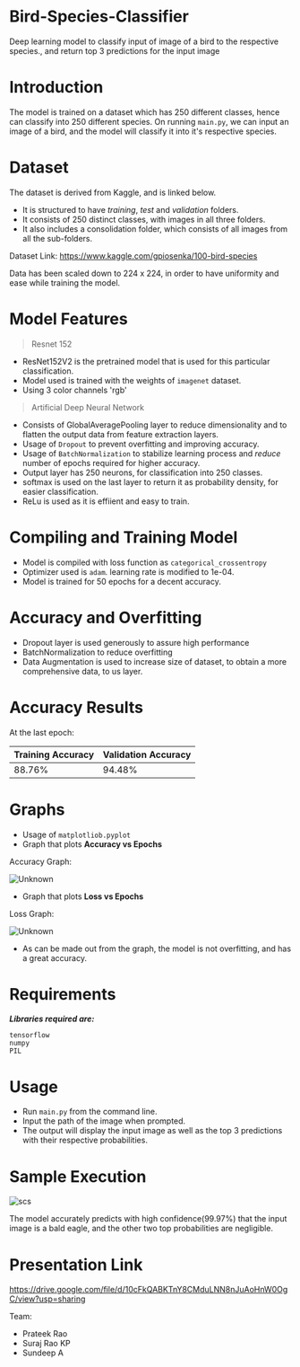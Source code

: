# Bird-Species-Classifier

Deep learning model to classify input of image of a bird to the respective species., and return top 3 predictions for the input image

# Introduction

The model is trained on a dataset which has 250 different classes, hence can classify into 250 different species.
On running ```main.py```, we can input an image of a bird, and the model will classify it into it's respective species.

# Dataset

The dataset is derived from Kaggle, and is linked below.

* It is structured to have *training*, *test* and *validation* folders.
* It consists of 250 distinct classes, with images in all three folders.
* It also includes a consolidation folder, which consists of all images from all the sub-folders.

Dataset Link: https://www.kaggle.com/gpiosenka/100-bird-species

Data has been scaled down to 224 x 224, in order to have uniformity and ease while training the model.

# Model Features

> Resnet 152
 
 * ResNet152V2 is the pretrained model that is used for this particular classification.
 * Model used is trained with the weights of ```imagenet``` dataset.
 * Using 3 color channels 'rgb'

> Artificial Deep Neural Network

  * Consists of GlobalAveragePooling layer to reduce dimensionality and to flatten the output data from feature extraction layers.
  * Usage of ```Dropout``` to prevent overfitting and improving accuracy.
  * Usage of ```BatchNormalization``` to stabilize learning process and *reduce* number of epochs required for higher accuracy.
  * Output layer has 250 neurons, for classification into 250 classes. 
  * softmax is used on the last layer to return it as probability density, for easier classification.
  * ReLu is used as it is effiient and easy to train.
  
# Compiling and Training Model

  * Model is compiled with loss function as ```categorical_crossentropy```
  * Optimizer used is ```adam```. learning rate is modified to 1e-04.
  * Model is trained for 50 epochs for a decent accuracy.

# Accuracy and Overfitting

* Dropout layer is used generously to assure high performance
* BatchNormalization to reduce overfitting
* Data Augmentation is used to increase size of dataset, to obtain a more comprehensive data, to us layer.

# Accuracy Results

   At the last epoch:
  
   Training Accuracy | Validation Accuracy
   ------------------|---------------------
   88.76%            | 94.48%

# Graphs

* Usage of ```matplotliob.pyplot```
* Graph that plots **Accuracy vs Epochs**

Accuracy Graph: 

![Unknown](https://user-images.githubusercontent.com/73730958/111886207-7e5c4800-89f2-11eb-95ec-eacafc8cad71.png)

* Graph that plots **Loss vs Epochs**

Loss Graph: 

![Unknown](https://user-images.githubusercontent.com/73730958/111886239-aa77c900-89f2-11eb-8db7-d0117711f038.png)

* As can be made out from the graph, the model is not overfitting, and has a great accuracy.

# Requirements

***Libraries required are:***

```
tensorflow
numpy
PIL
```

# Usage

* Run ```main.py``` from the command line.
* Input the path of the image when prompted.
* The output will display the input image as well as the top 3 predictions with their respective probabilities.

# Sample Execution

![scs](https://user-images.githubusercontent.com/73730958/111894084-df554180-8a2d-11eb-9dc0-61e4e530af11.jpg)

The model accurately predicts with high confidence(99.97%) that the input image is a bald eagle, and the other two top probabilities are negligible.

# Presentation Link

https://drive.google.com/file/d/10cFkQABKTnY8CMduLNN8nJuAoHnW0OgC/view?usp=sharing

Team:
* Prateek Rao
* Suraj Rao KP
* Sundeep A

